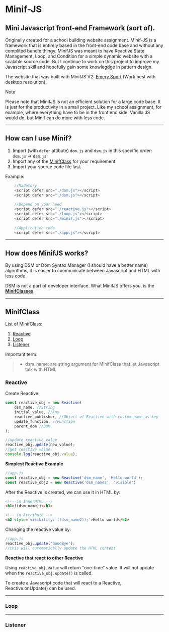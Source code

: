 # Minif-JS

## Mini Javascript front-end Framework (sort of).

Originally created for a school building website assignment. Minif-JS is a framework that is entirely based in the front-end code base and without any complited bundle thingy.
MinifJS was meant to have Reactive State Management, Loop, and Condition for a simple dynamic website with a scalable source code. But I continue to work on this project to improve my Javascript skill and hopefully gain some knowlegdge in pattern design.

The website that was built with MinifJS V2: [Emery Sport](https://emerysport.netlify.app) (Work best with desktop resolution).

> [!NOTE]
> Please note that MinifJS is not an efficient solution for a large code base. It is just for the productivity in a small project. Like my school assignment, for example, where everything have to be in the front end side. Vanilla JS would do, but Minif can do more with less code.

---

## How can I use Minif?

1. Import (with `defer` attibute) `dom.js` and `dsm.js` in this specific order: `dom.js` $\rightarrow$ `dsm.js`
2. Import any of the [MinifClass](#MinifClass) for your requirement.
3. Import your source code file last.

Example:

```js
    //Madatory
    <script defer src="./dom.js"></script>
    <script defer src="./dsm.js"></script>
    
    //Depend on your need
    <script defer src="./reactive.js"></script>
    <script defer src="./loop.js"></script>
    <script defer src="./minif.js"></script>
    
    //Application code
    <script defer src="./app.js"></script>
```

---

## How does MinifJS works?
By using DSM or Dom Syntax Manager (I should have a better name) algorithms, it is easier to communicate between Javascript and HTML with less code.

DSM is not a part of developer interface. What MinifJS offers you, is the [**MinifClasses**](#MinifClass).

---

## MinifClass
List of MinifClass:
1. [Reactive](#Reactive)
2. [Loop](#Loop)
3. [Listener](#Listener)

Important term:
> - dsm_name: are string argument for MinifClass that let Javascript talk with HTML

### Reactive
Create Reactive:
```js
const reactive_obj = new Reactive(
    dsm_name, //String
    initial_value, //Any
    reactive_publisher, //Object of Reactive with custom name as key
    update_function, //Function
    parent_dom //DOM
);

//update reactive value
reactive_obj.update(new_value);
//get reactive value
console.log(reactive_obj.value);
```
**Simplest Reactive Example**

```js
//app.js
const reactive_obj = new Reactive('dsm_name', 'Hello world');
const reactive_obj2 = new Reactive('dsm_name2', 'visible')
```

After the Reactive is created, we can use it in HTML by:
```html
<!-- in InnerHTML -->
<h1>((dsm_name))</h1>

<!-- in Attribute -->
<h2 style='visibility: ((dsm_name2));'>Hello world</h2>
```

Changing the reactive value by:
```js
//app.js
reactive_obj.update('GoodBye');
//this will automatically update the HTML content
```

**Reactive that react to other Reactive**

Using `reactive_obj.value` will return "one-time" value. It will not update when the `reactive_obj.update()` is called.

To create a Javascript code that will react to a Reactive, Reactive.onUpdate() can be used.

---
### Loop
---
### Listener
